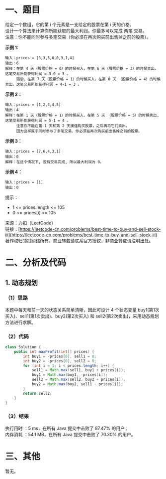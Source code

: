 # 一、题目
给定一个数组，它的第 i 个元素是一支给定的股票在第 i 天的价格。    
设计一个算法来计算你所能获取的最大利润。你最多可以完成 两笔 交易。    
注意：你不能同时参与多笔交易（你必须在再次购买前出售掉之前的股票）。    
    
**示例 1:**    
```
输入：prices = [3,3,5,0,0,3,1,4]
输出：6
解释：在第 4 天（股票价格 = 0）的时候买入，在第 6 天（股票价格 = 3）的时候卖出，这笔交易所能获得利润 = 3-0 = 3 。
     随后，在第 7 天（股票价格 = 1）的时候买入，在第 8 天 （股票价格 = 4）的时候卖出，这笔交易所能获得利润 = 4-1 = 3 。
```
**示例 2：**    
```
输入：prices = [1,2,3,4,5]
输出：4
解释：在第 1 天（股票价格 = 1）的时候买入，在第 5 天 （股票价格 = 5）的时候卖出, 这笔交易所能获得利润 = 5-1 = 4 。   
     注意你不能在第 1 天和第 2 天接连购买股票，之后再将它们卖出。   
     因为这样属于同时参与了多笔交易，你必须在再次购买前出售掉之前的股票。
```
**示例 3：**    
```
输入：prices = [7,6,4,3,1] 
输出：0 
解释：在这个情况下, 没有交易完成, 所以最大利润为 0。
```
**示例 4：**   
```
输入：prices = [1]
输出：0
```
提示：    
- 1 <= prices.length <= 105
- 0 <= prices[i] <= 105
    
来源：力扣（LeetCode）     
链接：[https://leetcode-cn.com/problems/best-time-to-buy-and-sell-stock-iii](https://leetcode-cn.com/problems/best-time-to-buy-and-sell-stock-iii)    
著作权归领扣网络所有。商业转载请联系官方授权，非商业转载请注明出处。    
# 二、分析及代码    
## 1. 动态规划
### （1）思路
本题中每天和前一天的状态关系简单清晰，因此可设计 4 个状态变量 buy1(第1次买入)、sell1(第1次卖出)、buy2(第2次买入) 和 sell2(第2次卖出)，采用动态规划方法进行求解。    
### （2）代码
```Java
class Solution {
    public int maxProfit(int[] prices) {
        int buy1 = -prices[0], sell1 = 0;
        int buy2 = -prices[0], sell2 = 0;
        for (int i = 1; i < prices.length; i++) {
            sell1 = Math.max(sell1, buy1 + prices[i]);
            buy1 = Math.max(buy1, -prices[i]);
            sell2 = Math.max(sell2, buy2 + prices[i]);
            buy2 = Math.max(buy2, sell1 - prices[i]);            
        }
        return sell2;
    }
}
```
### （3）结果
执行用时 ：5 ms，在所有 Java 提交中击败了 87.47% 的用户；    
内存消耗 ：54.1 MB，在所有 Java 提交中击败了 70.30% 的用户。      
# 三、其他
暂无。  
